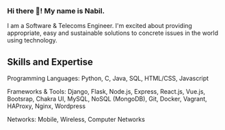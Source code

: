 ### Hi there 👋! My name is Nabil.
I am a Software & Telecoms Engineer. I'm excited about providing appropriate, easy and sustainable solutions to concrete issues in the world using technology.

## Skills and Expertise
Programming Languages: Python, C, Java, SQL, HTML/CSS, Javascript

Frameworks & Tools: Django, Flask, Node.js, Express, React.js, Vue.js, Bootsrap, Chakra UI, MySQL, NoSQL (MongoDB), Git, Docker, Vagrant, HAProxy, Nginx, Wordpress
  
Networks: Mobile, Wireless, Computer Networks


<!--
**nabil2i/nabil2i** is a ✨ _special_ ✨ repository because its `README.md` (this file) appears on your GitHub profile.

Here are some ideas to get you started:

- 🔭 I’m currently working on ...
- 🌱 I’m currently learning ...
- 👯 I’m looking to collaborate on ...
- 🤔 I’m looking for help with ...
- 💬 Ask me about ...
- 📫 How to reach me: ...
- 😄 Pronouns: ...
- ⚡ Fun fact: ...
-->
